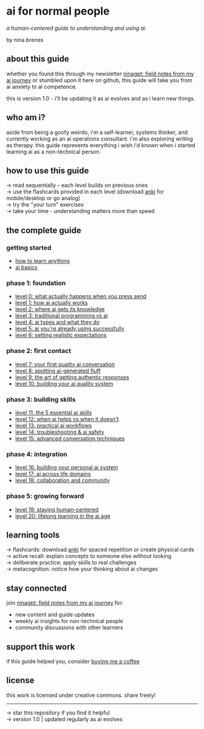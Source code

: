 # ai for normal people
*a human-centered guide to understanding and using ai*

by nina brenes

## about this guide

whether you found this through my newsletter [ninagpt: field notes from my ai journey](https://ninaverse.kit.com/36228eea47) or stumbled upon it here on github, this guide will take you from ai anxiety to ai competence.

this is version 1.0 - i'll be updating it as ai evolves and as i learn new things.

## who am i?

aside from being a goofy weirdo, i'm a self-learner, systems thinker, and currently working as an ai operations consultant. i'm also exploring writing as therapy. this guide represents everything i wish i'd known when i started learning ai as a non-technical person.

## how to use this guide

→ read sequentially - each level builds on previous ones  
→ use the flashcards provided in each level (download [anki](https://ankiweb.net/) for mobile/desktop or go analog)  
→ try the "your turn" exercises  
→ take your time - understanding matters more than speed  

## the complete guide

### getting started
- [how to learn anything](how-to-learn-anything.md)
- [ai basics](ai-basics.md)

### phase 1: foundation
- [level 0: what actually happens when you press send](level-0.md)
- [level 1: how ai actually works](level-1.md)
- [level 2: where ai gets its knowledge](level-2.md)
- [level 3: traditional programming vs ai](level-3.md)
- [level 4: ai types and what they do](level-4.md)
- [level 5: ai you're already using successfully](level-5.md)
- [level 6: setting realistic expectations](level-6.md)

### phase 2: first contact
- [level 7: your first quality ai conversation](level-7.md)
- [level 8: spotting ai-generated fluff](level-8.md)
- [level 9: the art of getting authentic responses](level-9.md)
- [level 10: building your ai quality system](level-10.md)

### phase 3: building skills
- [level 11: the 5 essential ai skills](level-11.md)
- [level 12: when ai helps vs when it doesn't](level-12.md)
- [level 13: practical ai workflows](level-13.md)
- [level 14: troubleshooting & ai safety](level-14.md)
- [level 15: advanced conversation techniques](level-15.md)

### phase 4: integration
- [level 16: building your personal ai system](level-16.md)
- [level 17: ai across life domains](level-17.md)
- [level 18: collaboration and community](level-18.md)

### phase 5: growing forward
- [level 19: staying human-centered](level-19.md)
- [level 20: lifelong learning in the ai age](level-20.md)

## learning tools

→ flashcards: download [anki](https://ankiweb.net/) for spaced repetition or create physical cards  
→ active recall: explain concepts to someone else without looking  
→ deliberate practice: apply skills to real challenges  
→ metacognition: notice how your thinking about ai changes  

## stay connected

join [ninagpt: field notes from my ai journey](https://ninaverse.kit.com/36228eea47) for:
- new content and guide updates
- weekly ai insights for non-technical people
- community discussions with other learners

## support this work

if this guide helped you, consider [buying me a coffee](https://buymeacoffee.com/ninabrenes)

## license

this work is licensed under creative commons. share freely!

---

→ star this repository if you find it helpful  
→ version 1.0 | updated regularly as ai evolves
